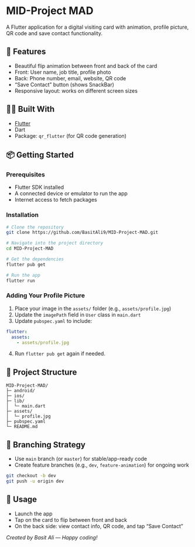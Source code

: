 # MID-Project MAD

A Flutter application for a digital visiting card with animation, profile picture, QR code and save contact functionality.

## 🚀 Features
- Beautiful flip animation between front and back of the card  
- Front: User name, job title, profile photo  
- Back: Phone number, email, website, QR code  
- “Save Contact” button (shows SnackBar)  
- Responsive layout: works on different screen sizes

## 🧑‍💻 Built With
- [Flutter](https://flutter.dev)  
- Dart  
- Package: `qr_flutter` (for QR code generation)  

## 📦 Getting Started

### Prerequisites
- Flutter SDK installed  
- A connected device or emulator to run the app  
- Internet access to fetch packages

### Installation
```bash
# Clone the repository
git clone https://github.com/BasitAli9/MID-Project-MAD.git

# Navigate into the project directory
cd MID-Project-MAD

# Get the dependencies
flutter pub get

# Run the app
flutter run
```

### Adding Your Profile Picture
1. Place your image in the `assets/` folder (e.g., `assets/profile.jpg`)  
2. Update the `imagePath` field in `User` class in `main.dart`  
3. Update `pubspec.yaml` to include:
```yaml
flutter:
  assets:
    - assets/profile.jpg
```
4. Run `flutter pub get` again if needed.

## 📂 Project Structure
```
MID-Project-MAD/
├─ android/
├─ ios/
├─ lib/
│  └─ main.dart
├─ assets/
│  └─ profile.jpg
├─ pubspec.yaml
└─ README.md
```

## 🤝 Branching Strategy
- Use `main` branch (or `master`) for stable/app-ready code  
- Create feature branches (e.g., `dev`, `feature-animation`) for ongoing work  
```bash
git checkout -b dev
git push -u origin dev
```

## 🧪 Usage
- Launch the app  
- Tap on the card to flip between front and back  
- On the back side: view contact info, QR code, and tap “Save Contact”


*Created by Basit Ali — Happy coding!*
